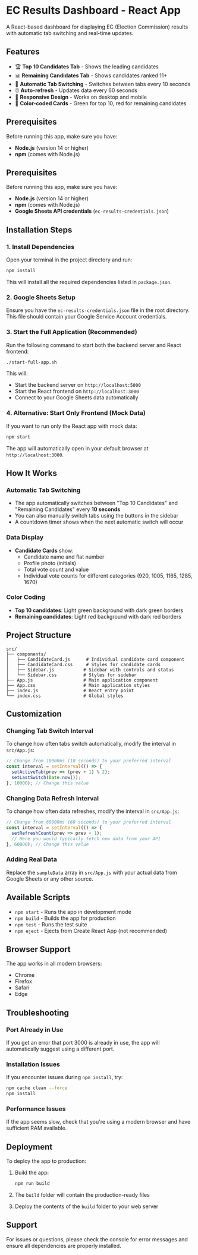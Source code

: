 # EC Results Dashboard - React App

A React-based dashboard for displaying EC (Election Commission) results with automatic tab switching and real-time updates.

## Features

- 🏆 **Top 10 Candidates Tab** - Shows the leading candidates
- 📊 **Remaining Candidates Tab** - Shows candidates ranked 11+
- 🔄 **Automatic Tab Switching** - Switches between tabs every 10 seconds
- ⏰ **Auto-refresh** - Updates data every 60 seconds
- 🎨 **Responsive Design** - Works on desktop and mobile
- 🎯 **Color-coded Cards** - Green for top 10, red for remaining candidates

## Prerequisites

Before running this app, make sure you have:

- **Node.js** (version 14 or higher)
- **npm** (comes with Node.js)

## Prerequisites

Before running this app, make sure you have:

- **Node.js** (version 14 or higher)
- **npm** (comes with Node.js)
- **Google Sheets API credentials** (`ec-results-credentials.json`)

## Installation Steps

### 1. Install Dependencies

Open your terminal in the project directory and run:

```bash
npm install
```

This will install all the required dependencies listed in `package.json`.

### 2. Google Sheets Setup

Ensure you have the `ec-results-credentials.json` file in the root directory. This file should contain your Google Service Account credentials.

### 3. Start the Full Application (Recommended)

Run the following command to start both the backend server and React frontend:

```bash
./start-full-app.sh
```

This will:
- Start the backend server on `http://localhost:5000`
- Start the React frontend on `http://localhost:3000`
- Connect to your Google Sheets data automatically

### 4. Alternative: Start Only Frontend (Mock Data)

If you want to run only the React app with mock data:

```bash
npm start
```

The app will automatically open in your default browser at `http://localhost:3000`.

## How It Works

### Automatic Tab Switching
- The app automatically switches between "Top 10 Candidates" and "Remaining Candidates" every **10 seconds**
- You can also manually switch tabs using the buttons in the sidebar
- A countdown timer shows when the next automatic switch will occur

### Data Display
- **Candidate Cards** show:
  - Candidate name and flat number
  - Profile photo (initials)
  - Total vote count and value
  - Individual vote counts for different categories (920, 1005, 1165, 1285, 1670)

### Color Coding
- **Top 10 candidates**: Light green background with dark green borders
- **Remaining candidates**: Light red background with dark red borders

## Project Structure

```
src/
├── components/
│   ├── CandidateCard.js      # Individual candidate card component
│   ├── CandidateCard.css     # Styles for candidate cards
│   ├── Sidebar.js           # Sidebar with controls and status
│   └── Sidebar.css          # Styles for sidebar
├── App.js                   # Main application component
├── App.css                  # Main application styles
├── index.js                 # React entry point
└── index.css                # Global styles
```

## Customization

### Changing Tab Switch Interval
To change how often tabs switch automatically, modify the interval in `src/App.js`:

```javascript
// Change from 10000ms (10 seconds) to your preferred interval
const interval = setInterval(() => {
  setActiveTab(prev => (prev + 1) % 2);
  setLastSwitch(Date.now());
}, 10000); // Change this value
```

### Changing Data Refresh Interval
To change how often data refreshes, modify the interval in `src/App.js`:

```javascript
// Change from 60000ms (60 seconds) to your preferred interval
const interval = setInterval(() => {
  setRefreshCount(prev => prev + 1);
  // Here you would typically fetch new data from your API
}, 60000); // Change this value
```

### Adding Real Data
Replace the `sampleData` array in `src/App.js` with your actual data from Google Sheets or any other source.

## Available Scripts

- `npm start` - Runs the app in development mode
- `npm build` - Builds the app for production
- `npm test` - Runs the test suite
- `npm eject` - Ejects from Create React App (not recommended)

## Browser Support

The app works in all modern browsers:
- Chrome
- Firefox
- Safari
- Edge

## Troubleshooting

### Port Already in Use
If you get an error that port 3000 is already in use, the app will automatically suggest using a different port.

### Installation Issues
If you encounter issues during `npm install`, try:
```bash
npm cache clean --force
npm install
```

### Performance Issues
If the app seems slow, check that you're using a modern browser and have sufficient RAM available.

## Deployment

To deploy the app to production:

1. Build the app:
   ```bash
   npm run build
   ```

2. The `build` folder will contain the production-ready files

3. Deploy the contents of the `build` folder to your web server

## Support

For issues or questions, please check the console for error messages and ensure all dependencies are properly installed.
